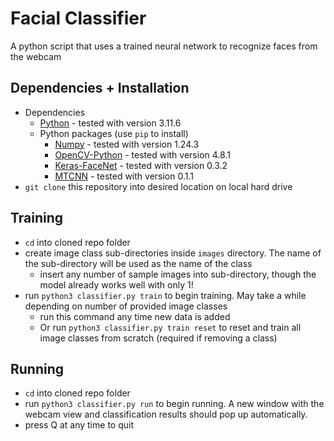 # Facial Classifier
A python script that uses a trained neural network to recognize faces from the webcam

## Dependencies + Installation
- Dependencies
  - [Python](https://www.python.org/) - tested with version 3.11.6
  - Python packages (use ```pip``` to install)
    - [Numpy](https://pypi.org/project/numpy/) - tested with version 1.24.3
    - [OpenCV-Python](https://pypi.org/project/opencv-python/) - tested with version 4.8.1
    - [Keras-FaceNet](https://pypi.org/project/keras-facenet/) - tested with version 0.3.2
    - [MTCNN](https://pypi.org/project/mtcnn/) - tested with version 0.1.1
- ```git clone``` this repository into desired location on local hard drive

## Training
- ```cd``` into cloned repo folder
- create image class sub-directories inside ```images``` directory. The name of the sub-directory will be used as the name of the class
  - insert any number of sample images into sub-directory, though the model already works well with only 1!
- run ```python3 classifier.py train``` to begin training. May take a while depending on number of provided image classes
  - run this command any time new data is added
  - Or run ```python3 classifier.py train reset``` to reset and train all image classes from scratch (required if removing a class)

## Running
- ```cd``` into cloned repo folder
- run ```python3 classifier.py run``` to begin running. A new window with the webcam view and classification results should pop up automatically.
- press Q at any time to quit
